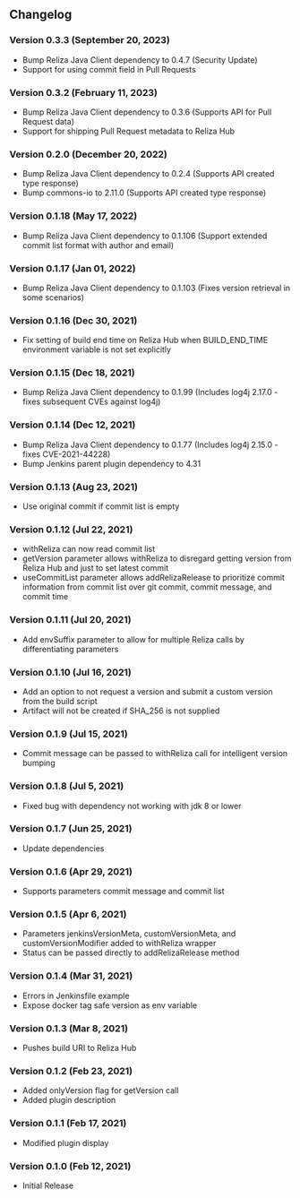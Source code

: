 ## Changelog

### Version 0.3.3 (September 20, 2023)

-   Bump Reliza Java Client dependency to 0.4.7 (Security Update)
-   Support for using commit field in Pull Requests

### Version 0.3.2 (February 11, 2023)

-   Bump Reliza Java Client dependency to 0.3.6 (Supports API for Pull Request data)
-   Support for shipping Pull Request metadata to Reliza Hub

### Version 0.2.0 (December 20, 2022)

-   Bump Reliza Java Client dependency to 0.2.4 (Supports API created type response)
-   Bump commons-io to 2.11.0 (Supports API created type response)

### Version 0.1.18 (May 17, 2022)

-   Bump Reliza Java Client dependency to 0.1.106 (Support extended commit list format with author and email)

### Version 0.1.17 (Jan 01, 2022)

-   Bump Reliza Java Client dependency to 0.1.103 (Fixes version retrieval in some scenarios)

### Version 0.1.16 (Dec 30, 2021)

-   Fix setting of build end time on Reliza Hub when BUILD_END_TIME environment variable is not set explicitly

### Version 0.1.15 (Dec 18, 2021)

-   Bump Reliza Java Client dependency to 0.1.99 (Includes log4j 2.17.0  - fixes subsequent CVEs against log4j)

### Version 0.1.14 (Dec 12, 2021)

-   Bump Reliza Java Client dependency to 0.1.77 (Includes log4j 2.15.0  - fixes CVE-2021-44228)
-   Bump Jenkins parent plugin dependency to 4.31

### Version 0.1.13 (Aug 23, 2021)

-   Use original commit if commit list is empty

### Version 0.1.12 (Jul 22, 2021)

-   withReliza can now read commit list
-   getVersion parameter allows withReliza to disregard getting version from Reliza Hub and just to set latest commit
-   useCommitList parameter allows addRelizaRelease to prioritize commit information from commit list over git commit, commit message, and commit time

### Version 0.1.11 (Jul 20, 2021)

-   Add envSuffix parameter to allow for multiple Reliza calls by differentiating parameters

### Version 0.1.10 (Jul 16, 2021)

-   Add an option to not request a version and submit a custom version from the build script
-   Artifact will not be created if SHA_256 is not supplied

### Version 0.1.9 (Jul 15, 2021)

-   Commit message can be passed to withReliza call for intelligent version bumping

### Version 0.1.8 (Jul 5, 2021)

-   Fixed bug with dependency not working with jdk 8 or lower

### Version 0.1.7 (Jun 25, 2021)

-   Update dependencies

### Version 0.1.6 (Apr 29, 2021)

-   Supports parameters commit message and commit list

### Version 0.1.5 (Apr 6, 2021)
-   Parameters jenkinsVersionMeta, customVersionMeta, and customVersionModifier added to withReliza wrapper
-   Status can be passed directly to addRelizaRelease method

### Version 0.1.4 (Mar 31, 2021)
-   Errors in Jenkinsfile example
-   Expose docker tag safe version as env variable

### Version 0.1.3 (Mar 8, 2021)

-   Pushes build URI to Reliza Hub

### Version 0.1.2 (Feb 23, 2021)

-   Added onlyVersion flag for getVersion call
-   Added plugin description

### Version 0.1.1 (Feb 17, 2021)

-   Modified plugin display 

### Version 0.1.0 (Feb 12, 2021)

-   Initial Release
